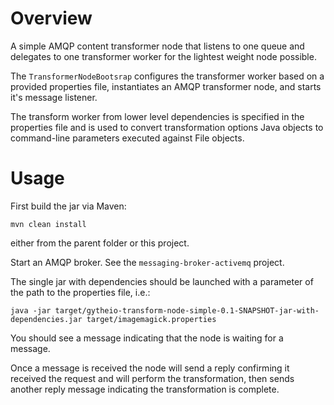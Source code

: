 
Overview
========

A simple AMQP content transformer node that listens to one queue and 
delegates to one transformer worker for the lightest weight node possible.

The `TransformerNodeBootsrap` configures the transformer worker based on a provided properties file,
instantiates an AMQP transformer node, and starts it's message listener.

The transform worker from lower level dependencies is specified in the properties file and is used
to convert transformation options Java objects to command-line parameters executed against File objects.

Usage
=====

First build the jar via Maven:

    mvn clean install

either from the parent folder or this project.

Start an AMQP broker.  See the `messaging-broker-activemq` project.

The single jar with dependencies should be launched with a parameter of the
path to the properties file, i.e.:

    java -jar target/gytheio-transform-node-simple-0.1-SNAPSHOT-jar-with-dependencies.jar target/imagemagick.properties

You should see a message indicating that the node is waiting for a message.

Once a message is received the node will send a reply confirming it received the
request and will perform the transformation, then sends another reply message indicating
the transformation is complete.